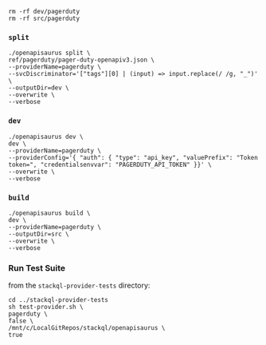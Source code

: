 ```
rm -rf dev/pagerduty
rm -rf src/pagerduty
```

### `split`

```
./openapisaurus split \
ref/pagerduty/pager-duty-openapiv3.json \
--providerName=pagerduty \
--svcDiscriminator='["tags"][0] | (input) => input.replace(/ /g, "_")' \
--outputDir=dev \
--overwrite \
--verbose
```
### `dev`

```
./openapisaurus dev \
dev \
--providerName=pagerduty \
--providerConfig='{ "auth": { "type": "api_key", "valuePrefix": "Token token=", "credentialsenvvar": "PAGERDUTY_API_TOKEN" }}' \
--overwrite \
--verbose
```

### `build`

```
./openapisaurus build \
dev \
--providerName=pagerduty \
--outputDir=src \
--overwrite \
--verbose
```

### Run Test Suite

from the `stackql-provider-tests` directory:

```
cd ../stackql-provider-tests
sh test-provider.sh \
pagerduty \
false \
/mnt/c/LocalGitRepos/stackql/openapisaurus \
true
```
